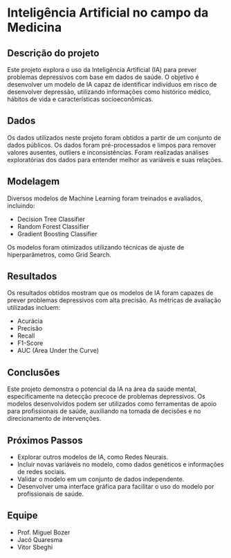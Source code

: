 # Inteligência Artificial no campo da Medicina

## Descrição do projeto

Este projeto explora o uso da Inteligência Artificial (IA) para prever problemas depressivos com base em dados de saúde. O objetivo é desenvolver um modelo de IA capaz de identificar indivíduos em risco de desenvolver depressão, utilizando informações como histórico médico, hábitos de vida e características socioeconômicas.

## Dados

Os dados utilizados neste projeto foram obtidos a partir de um conjunto de dados públicos. Os dados foram pré-processados e limpos para remover valores ausentes, outliers e inconsistências. Foram realizadas análises exploratórias dos dados para entender melhor as variáveis e suas relações.

## Modelagem

Diversos modelos de Machine Learning foram treinados e avaliados, incluindo:

* Decision Tree Classifier
* Random Forest Classifier
* Gradient Boosting Classifier

Os modelos foram otimizados utilizando técnicas de ajuste de hiperparâmetros, como Grid Search.

## Resultados

Os resultados obtidos mostram que os modelos de IA foram capazes de prever problemas depressivos com alta precisão. As métricas de avaliação utilizadas incluem:

* Acurácia
* Precisão
* Recall
* F1-Score
* AUC (Area Under the Curve)

## Conclusões

Este projeto demonstra o potencial da IA na área da saúde mental, especificamente na detecção precoce de problemas depressivos. Os modelos desenvolvidos podem ser utilizados como ferramentas de apoio para profissionais de saúde, auxiliando na tomada de decisões e no direcionamento de intervenções.

## Próximos Passos

* Explorar outros modelos de IA, como Redes Neurais.
* Incluir novas variáveis no modelo, como dados genéticos e informações de redes sociais.
* Validar o modelo em um conjunto de dados independente.
* Desenvolver uma interface gráfica para facilitar o uso do modelo por profissionais de saúde.

## Equipe

* Prof. Miguel Bozer
* Jacó Quaresma
* Vitor Sbeghi
